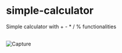 # simple-calculator
 Simple calculator with + - * / % functionalities <br /><br />
 
 ![Capture](https://user-images.githubusercontent.com/100990020/179420760-de4e0725-2325-4ae1-b8c5-6a8ff26cf513.PNG)
